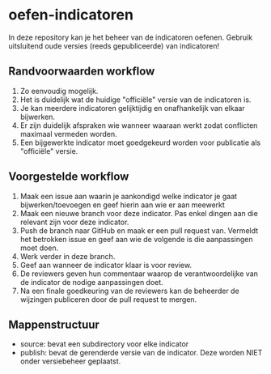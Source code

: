 # oefen-indicatoren

In deze repository kan je het beheer van de indicatoren oefenen. 
Gebruik uitsluitend oude versies (reeds gepubliceerde) van indicatoren!

## Randvoorwaarden workflow

1. Zo eenvoudig mogelijk.
1. Het is duidelijk wat de huidige "officiële" versie van de indicatoren is.
1. Je kan meerdere indicatoren gelijktijdig en onafhankelijk van elkaar bijwerken.
1. Er zijn duidelijk afspraken wie wanneer waaraan werkt zodat conflicten maximaal vermeden worden.
1. Een bijgewerkte indicator moet goedgekeurd worden voor publicatie als "officiële" versie.

## Voorgestelde workflow

1. Maak een issue aan waarin je aankondigd welke indicator je gaat bijwerken/toevoegen en geef hierin aan wie er aan meewerkt
1. Maak een nieuwe branch voor deze indicator. Pas enkel dingen aan die relevant zijn voor deze indicator.
1. Push de branch naar GitHub en maak er een pull request van. Vermeldt het betrokken issue en geef aan wie de volgende is die aanpassingen moet doen.
1. Werk verder in deze branch.
1. Geef aan wanneer de indicator klaar is voor review.
1. De reviewers geven hun commentaar waarop de verantwoordelijke van de indicator de nodige aanpassingen doet.
1. Na een finale goedkeuring van de reviewers kan de beheerder de wijzingen publiceren door de pull request te mergen.

## Mappenstructuur

- source: bevat een subdirectory voor elke indicator
- publish: bevat de gerenderde versie van de indicator. Deze worden NIET onder versiebeheer geplaatst.
